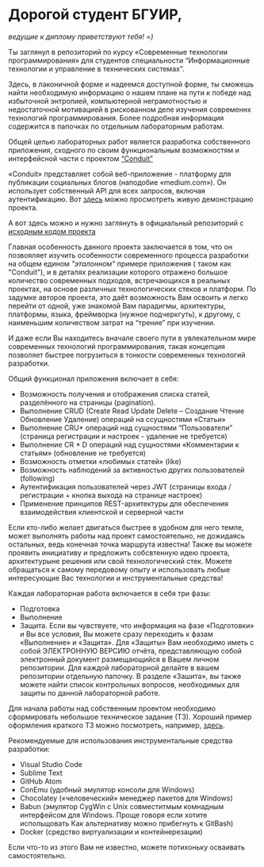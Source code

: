 # Дорогой студент БГУИР,
*ведущие к диплому приветствуют тебя! =)*

Ты заглянул в репозиторий по курсу «Современные технологии программирования» для студентов специальности “Информационные технологии и управление в технических системах”.

Здесь, в лаконичной форме и надеемся доступной форме, ты сможешь найти необходимую информацию о нашем плане на пути к победе над избыточной энтропией, компьютерной неграмотностью и недостаточной мотивацией в рискованном деле изучения современнх технологий программирования.
Более подробная информация содержится в папочках по отдельным лабораторным работам.

Общей целью лабораторных работ является разработка собственного приложения, сходного по своим функциональным возможностям и интерфейсной части с проектом [“Conduit”](https://github.com/gothinkster/realworld)

«Conduit» представляет собой веб-приложение - платформу для публикации социальных блогов (наподобие «medium.com»). Он использует собственный API для всех запросов, включая аутентификацию. Вот [здесь](https://demo.realworld.io) можно просмотреть живую демонстрацию проекта.

А вот здесь можно и нужно заглянуть в официальный репозиторий с [исходным кодом проекта](https://github.com/gothinkster/realworld)

Главная особенность данного проекта заключается в том, что он позвояляет изучить особенности современного процесса разработки на общем едином *"эталонном"* примере приложения ( таком как "Сonduit"), и в деталях реализации которого отражено большое количество современных подходов, встречающихся в реальных проектах, на основе различных технологических стеков и платформ. 
По задумке авторов проекта, это даёт возможность Вам освоить и легко перейти от одной, уже знакомой Вам парадигмы, архитектуры, платформы, языка, фреймворка (нужное подчеркгуть), к другому, с наименьшим количеством затрат на “трение” при изучении. 

 И даже если Вы находитесь вначале своего пути в увлекательном мире современных технологий программирования, такая концепция позволяет быстрее погрузиться в тонкости современных технологий разработки.


Общий функционал приложения включает в себя:
- Возможность получения и отображения списка статей, разделённого на страницы (pagination).
- Выполнение CRUD (Create Read Update Delete – Создание Чтение Обновление Удаление) операций на ссущностями «Статьи»
- Выполнение CRU* операций над сущностями “Пользователи” (страница регистрации и настроек - удаление не требуется)
- Выполнение CR * D операций над сущностями «Комментарии к статьям» (обновление не требуется)
- Возможность отметки «любимых статей» (like)
- Возможность наблюдений за активностью других пользователей (following)
- Аутентификация пользователей через JWT (страницы входа / регистрации + кнопка выхода на странице настроек)
- Применение принципов REST-архитектуры для обеспечения взаимодействия клиентской и серверной части 


Если кто-либо желает двигаться быстрее в удобном для него темпе, может выполнять работы над проект самостоятельно, не дожидаясь остальных, ведь конечная точка маршрута известна!
Также вы можете проявить инициативу и предложить собсвтенную идею проекта, архитектурыне решения или свой технологический стек.
Можете обращаться к самому передовому опыту и использовать любые интересующие Вас технологии и инструментальные средства!

Каждая лабораторная работа включается в себя три фазы:
- Подготовка
- Выполнение
- Защита.
Если вы чувствуете, что информация на фазе «Подготовки» и Вы все условия, Вы можете сразу переходить к фазам «Выполнение» и «Защита».
Для «Защиты» Вам необходимо иметь с собой ЭЛЕКТРОННУЮ ВЕРСИЮ отчёта, представляющую собой электронный документ размещающийся в Вашем личном репозитории.  Для каждой лабораторной делайте в вашем репозитории отдельную папочку.
В разделе «Зашита», вы также можете найти список контрольных вопросов, необходимых для защиты по данной лабораторной работе.

Для начала работы над собственным проектом необходимо сформировать небольшое техническое задание (ТЗ).
Хороший пример оформления краткого ТЗ можно посмотреть, например, [здесь](https://github.com/Kingsssman/traveland/blob/master/README.md).

Рекомендуемые для использования инструментальные средства разработки:
- Visual Studio Code
- Sublime Text
- GitHub Atom
- СonEmu (удобный эмулятор консоли для Windows)
- Сhocolatey («человеческий» менеджер пакетов для Windows)
- Babun (эмулятор СygWin с Unix совместитмым комнадным интерфейсом для Windows. Проще говоря если хотите испольщовать Как альтернативу можно прибегнуть к GitBash)
- Docker (средство виртуализации и контейнерезации)

Если что-то из этого Вам не известно, можете потихоньку осваивать самостоятельно.
